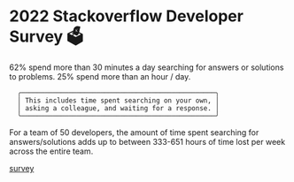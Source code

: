 # 2022 Stackoverflow Developer Survey 🗳️

62% spend more than 30 minutes a day searching for answers
or solutions to problems. 25% spend more than an hour / day.

      ╭─────────────────────────────────────────────────╮
      │ This includes time spent searching on your own, │
      │ asking a colleague, and waiting for a response. │
      ╰─────────────────────────────────────────────────╯

For a team of 50 developers, the amount of time spent searching
for answers/solutions adds up to between 333-651 hours of
time lost per week across the entire team.

[survey](https://survey.stackoverflow.co/2022/#integrated-development-environment)